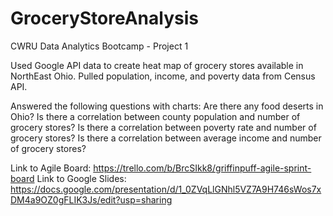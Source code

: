 # GroceryStoreAnalysis
CWRU Data Analytics Bootcamp - Project 1

Used Google API data to create heat map of grocery stores available in NorthEast Ohio.
Pulled population, income, and poverty data from Census API.

Answered the following questions with charts:
Are there any food deserts in Ohio?
Is there a correlation between county population and number of grocery stores?
Is there a correlation between poverty rate and number of grocery stores?
Is there a correlation between average income and number of grocery stores?

Link to Agile Board: https://trello.com/b/BrcSIkk8/griffinpuff-agile-sprint-board
Link to Google Slides: https://docs.google.com/presentation/d/1_0ZVqLlGNhl5VZ7A9H746sWos7xDM4a9OZ0gFLIK3Js/edit?usp=sharing
